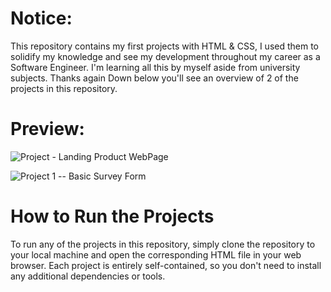 # Notice:
This repository contains my first projects with HTML & CSS, 
I used them to solidify my knowledge and see my development throughout my career as a Software Engineer.
I'm  learning all this by myself aside from university subjects.
Thanks again
 Down below you'll see an overview of 2 of the projects in this repository.

 # Preview:
 


![Project - Landing Product WebPage](https://user-images.githubusercontent.com/123842557/225620524-6e2df7ab-71aa-4412-81c4-98088f723865.jpg)  
          
![Project 1 -- Basic Survey Form](https://user-images.githubusercontent.com/123842557/225620534-ec32a970-9619-47b0-959d-cde91dc8bb9c.jpg)



  # How to Run the Projects 
To run any of the projects in this repository, simply clone the repository to your local machine and open the corresponding HTML file in your web browser. Each project is entirely self-contained, so you don't need to install any additional dependencies or tools.


